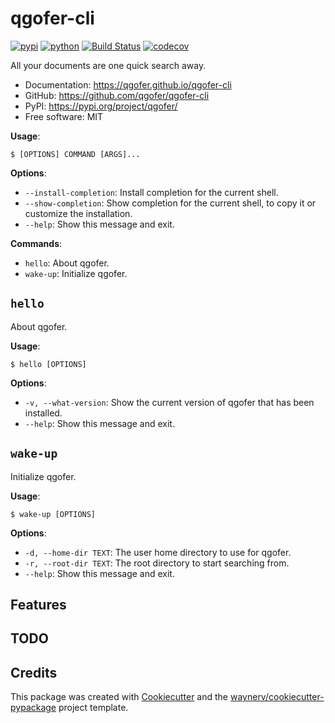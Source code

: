 # qgofer-cli


[![pypi](https://img.shields.io/pypi/v/qgofer-cli.svg)](https://pypi.org/project/qgofer-cli/)
[![python](https://img.shields.io/pypi/pyversions/qgofer-cli.svg)](https://pypi.org/project/qgofer-cli/)
[![Build Status](https://github.com/qgofer/qgofer-cli/actions/workflows/dev.yml/badge.svg)](https://github.com/qgofer/qgofer-cli/actions/workflows/dev.yml)
[![codecov](https://codecov.io/gh/qgofer/qgofer-cli/branch/main/graphs/badge.svg)](https://codecov.io/github/qgofer/qgofer-cli)



All your documents are one quick search away.


* Documentation: <https://qgofer.github.io/qgofer-cli>
* GitHub: <https://github.com/qgofer/qgofer-cli>
* PyPI: <https://pypi.org/project/qgofer/>
* Free software: MIT

**Usage**:

```console
$ [OPTIONS] COMMAND [ARGS]...
```

**Options**:

* `--install-completion`: Install completion for the current shell.
* `--show-completion`: Show completion for the current shell, to copy it or customize the installation.
* `--help`: Show this message and exit.

**Commands**:

* `hello`: About qgofer.
* `wake-up`: Initialize qgofer.

## `hello`

About qgofer.

**Usage**:

```console
$ hello [OPTIONS]
```

**Options**:

* `-v, --what-version`: Show the current version of qgofer that has been installed.
* `--help`: Show this message and exit.

## `wake-up`

Initialize qgofer.

**Usage**:

```console
$ wake-up [OPTIONS]
```

**Options**:

* `-d, --home-dir TEXT`: The user home directory to use for qgofer.
* `-r, --root-dir TEXT`: The root directory to start searching from.
* `--help`: Show this message and exit.

## Features

## TODO

## Credits

This package was created with [Cookiecutter](https://github.com/audreyr/cookiecutter) and the [waynerv/cookiecutter-pypackage](https://github.com/waynerv/cookiecutter-pypackage) project template.
